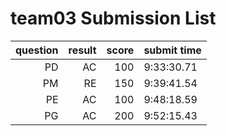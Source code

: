 # team03 Submission List
question | result | score | submit time
----:|----:|-----:|-----
PD | AC | 100 |  9:33:30.71 
PM | RE | 150 |  9:39:41.54 
PE | AC | 100 |  9:48:18.59 
PG | AC | 200 |  9:52:15.43 
